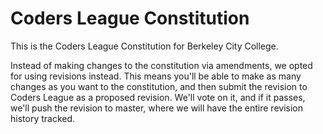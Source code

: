 # Coders League Constitution

This is the Coders League Constitution for Berkeley City College.

Instead of making changes to the constitution via amendments, we opted for using revisions instead. This means you'll be able to make as many changes as you want to the constitution, and then submit the revision to Coders League as a proposed revision. We'll vote on it, and if it passes, we'll push the revision to master, where we will have the entire revision history tracked.
